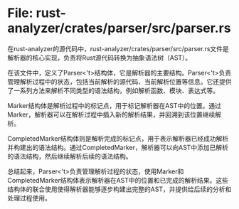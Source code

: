 # File: rust-analyzer/crates/parser/src/parser.rs

在rust-analyzer的源代码中，rust-analyzer/crates/parser/src/parser.rs文件是解析器的核心实现，负责将Rust源代码转换为抽象语法树（AST）。

在该文件中，定义了Parser<'t>结构体，它是解析器的主要结构。Parser<'t>负责管理解析过程中的状态，包括当前解析的源代码、当前解析位置等信息。它还提供了一系列方法来解析不同类型的语法结构，例如解析函数、模块、表达式等。

Marker结构体是解析过程中的标记点，用于标记解析器在AST中的位置。通过Marker，解析器可以在解析过程中插入新的解析结果，并回溯到该位置继续解析。

CompletedMarker结构体则是解析完成的标记点，用于表示解析器已经成功解析并构建出的语法结构。通过CompletedMarker，解析器可以向AST中添加已解析的语法结构，然后继续解析后续的语法结构。

总结起来，Parser<'t>负责管理解析过程的状态，使用Marker和CompletedMarker结构体表示解析器在AST中的位置和已完成的解析结果。这些结构体的联合使用使得解析器能够逐步构建出完整的AST，并提供给后续的分析和处理过程使用。


